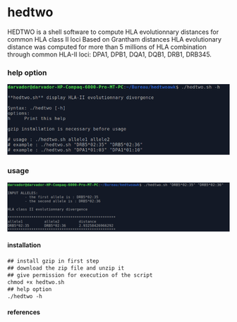 # hedtwo
HEDTWO is a shell software to compute HLA evolutionnary distances for common HLA class II loci
Based on Grantham distances HLA evolutionary distance was computed for more than 5 millions of HLA combination through common HLA-II loci: DPA1, DPB1, DQA1, DQB1, DRB1, DRB345.

### help option
![res](https://github.com/cdesterke/hedtwo/blob/main/help.png)


### usage
![res](https://github.com/cdesterke/hedtwo/blob/main/test.png)


#### installation

```
## install gzip in first step
## download the zip file and unzip it
## give permission for execution of the script
chmod +x hedtwo.sh
## help option
./hedtwo -h
```
#### references

